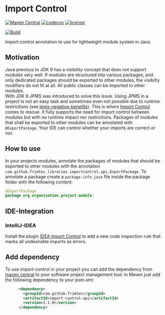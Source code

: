 # Import Control
[![Maven Central](https://maven-badges.herokuapp.com/maven-central/com.github.frimtec/import-control-api/badge.svg)](https://maven-badges.herokuapp.com/maven-central/com.github.frimtec/import-control-api)
[![codecov](https://codecov.io/gh/frimtec/import-control/branch/main/graph/badge.svg?token=XPU22BU7VN)](https://codecov.io/gh/frimtec/import-control)
[![license](https://img.shields.io/badge/License-Apache%202.0-blue.svg)](https://opensource.org/licenses/Apache-2.0)

[![Build](https://github.com/frimtec/import-control/workflows/Build/badge.svg)](https://github.com/frimtec/import-control/actions?query=workflow%3ABuild)

Import control annotation to use for lightweight module system in Java.

## Motivation
Java previous to JDK 9 has a visibility concept that does not support modules very well.
If modules are structured into various packages, and only dedicated packages should be exported to other modules, the visibilty modifiers do not fit at all. All public classes can be imported to other modules.<br>
With JDK 9 JPMS was introduced to solve this issue. Using JPMS in a project is not an easy task and sometimes even not possible due to runtime restrictions (see [jpms-negative-benefits](https://blog.joda.org/2018/03/jpms-negative-benefits.html)).
This is where [Import Control](href="https://github.com/frimtec/import-control/blob/main/README.md) comes to rescue. It fully supports the need for import control between modules but with no runtime impact nor restrictions.
Packages of modules that shall be exported to other modules can be annotated with ```@ExportPackage```.
Your IDE can control whether your imports are correct or not.
                
## How to use
In your projects modules, annotate the packages of modules that should be exported to other modules with the annotation ```com.github.frimtec.libraries.importcontrol.api.ExportPackage```.
To annotate a package create a ```package-info.java``` file inside the package folder with the following content:
```java
@ExportPackage
package org.organisation.project.module;
```

## IDE-Integration
### IntelliJ-IDEA
Install the plugin [IDEA Import Control](https://plugins.jetbrains.com/plugin/15308-import-control) to add a new code inspection rule that marks all undesirable imports as errors.  

## Add dependency
To use import-control in your project you can add the dependency from [maven central](https://maven-badges.herokuapp.com/maven-central/com.github.frimtec/import-control-api) to your software project management tool:
In Maven just add the following dependency to your pom.xml:
```xml
      <dependency>
        <groupId>com.github.frimtec</groupId>
        <artifactId>import-control-api</artifactId>
        <version>1.1.0</version>
      </dependency>
```
